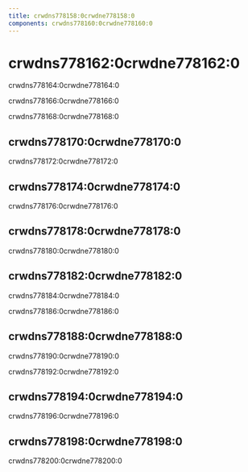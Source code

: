 ```yaml
---
title: crwdns778158:0crwdne778158:0
components: crwdns778160:0crwdne778160:0
---
```

# crwdns778162:0crwdne778162:0

<p class="description">crwdns778164:0crwdne778164:0</p>

crwdns778166:0crwdne778166:0

crwdns778168:0crwdne778168:0

## crwdns778170:0crwdne778170:0

crwdns778172:0crwdne778172:0

## crwdns778174:0crwdne778174:0

crwdns778176:0crwdne778176:0

## crwdns778178:0crwdne778178:0

crwdns778180:0crwdne778180:0

## crwdns778182:0crwdne778182:0

crwdns778184:0crwdne778184:0

crwdns778186:0crwdne778186:0

## crwdns778188:0crwdne778188:0

crwdns778190:0crwdne778190:0

crwdns778192:0crwdne778192:0

## crwdns778194:0crwdne778194:0

crwdns778196:0crwdne778196:0

## crwdns778198:0crwdne778198:0

crwdns778200:0crwdne778200:0